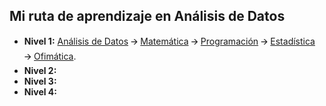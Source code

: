 ## Mi ruta de aprendizaje en Análisis de Datos

<ul>
    <li>
        <b>Nivel 1:</b> 
        <a href="https://github.com/eduuest/Backup-DA/tree/main/Nivel1/IntroDA">Análisis de Datos</a> 🡪
        <a href="https://github.com/eduuest/Backup-DA/tree/main/Nivel1/Matematica">Matemática</a> 🡪
        <a href="https://github.com/eduuest/Backup-DA/tree/main/Nivel1/Programacion">Programación</a> 🡪
        <a href="https://github.com/eduuest/Backup-DA/tree/main/Nivel1/Estadistica">Estadística</a> 🡪
        <a href="https://github.com/eduuest/Backup-DA/tree/main/Nivel1/Ofimatica">Ofimática</a>.
    </li>
    <li>
        <b>Nivel 2:</b>
    </li>
    <li>
        <b>Nivel 3:</b>
    </li>
    <li>
        <b>Nivel 4:</b>
    </li>
</ul>
